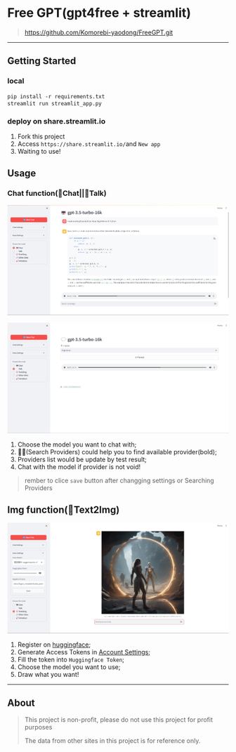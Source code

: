 # Free GPT(gpt4free + streamlit)

> https://github.com/Komorebi-yaodong/FreeGPT.git

---

## Getting Started

### local

```
pip install -r requirements.txt
streamlit run streamlit_app.py
```

### deploy on share.streamlit.io

1. Fork this project
2. Access `https://share.streamlit.io/`and `New app`
3. Waiting to use!

## Usage

### Chat function(🤖Chat||💬Talk)

![1702285170921](image/README/1702285170921.png "Chat")

![1702285312313](image/README/1702285312313.png "Talk")

1. Choose the model you want to chat with;
2. 🕵️‍♂️(Search Providers) could help you to find available provider(bold);
3. Providers list would be update by test result;
4. Chat with the model if provider is not void!

> rember to clice `save` button after changging settings or Searching Providers

## Img function(🎨**Text2Img**)

![1702286179466](image/README/1702286179466.png "Text2Img")

1. Register on [huggingface](https://huggingface.co/);
2. Generate Access Tokens in [Account Settings](https://huggingface.co/settings/account);
3. Fill the token into `Huggingface Token`;
4. Choose the model you want to use;
5. Draw what you want!

---

## About

> This project is non-profit, please do not use this project for profit purposes
>
> The data from other sites in this project is for reference only.
